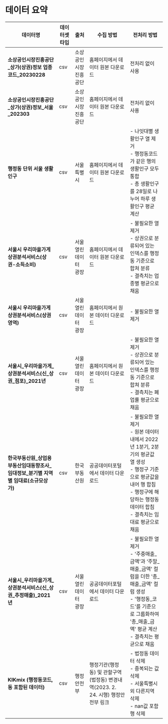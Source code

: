 # 데이터 요약

| 데이터명 | 데이터셋 타입 | 출처 | 수집 방법 | 전처리 방법 |
| ------------ | ------------------------- | ---------- | ---------------- | ------------------- |
| **소상공인시장진흥공단_상가(상권)정보 업종코드_20230228** | csv | 소상공인시장진흥공단 | 홈페이지에서 데이터 원본 다운로드 | 전처리 없이 사용 |
| **소상공인시장진흥공단_상가(상권)정보_서울_202303** | csv | 소상공인시장진흥공단 | 홈페이지에서 데이터 원본 다운로드 | 전처리 없이 사용 |
| **행정동 단위 서울 생활인구** | csv | 서울특별시 | 홈페이지에서 데이터 원본 다운로드 | - 나잇대별 생활인구 열 제거<br>- 행정동코드가 같은 행의 생활인구 모두 통합<br>- 총 생활인구를 28일로 나누어 하루 생활인구 평균 계산 |
| **서울시 우리마을가게 상권분석서비스(상권-소득소비)** | csv | 서울 열린데이터 광장 | 홈페이지에서 데이터 원본 다운로드 | - 불필요한 열 제거<br>- 상권으로 분류되어 있는 인덱스를 행정동 기준으로 합쳐 분류<br>- 결측치는 업종별 평균으로 채움 |
| **서울시 우리마을가게 상권분석서비스(상권영역)** | csv | 서울 열린데이터 광장 | 홈페이지에서 원본 데이터 다운로드 | - 불필요한 열 제거 |
| **서울시_우리마을가게_상권분석서비스(신_상권_점포)_2021년** | csv | 서울 열린데이터 광장 | 홈페이지에서 원본 데이터 다운로드 | - 불필요한 열 제거<br>- 상권으로 분류되어 있는 인덱스를 행정동 기준으로 합쳐 분류<br>- 결측치는 폐업률 평균으로 채움 |
| **한국부동산원_상업용부동산임대동향조사_임대정보_분기별 지역별 임대료(소규모상가)** | csv | 한국부동산원 | 공공데이터포털에서 데이터 다운로드 | - 불필요한 열 제거<br>- 원본 데이터 내에서 2022년 1분기, 2분기의 평균값 열 생성<br>- 행정구 기준으로 평균값을 내어 행 합침<br>- 행정구에 해당하는 행정동 데이터 합침<br>- 결측치는 임대료 평균으로 채움 |
| **서울시_우리마을가게_상권분석서비스(신_상권_추정매출)_2021년** | csv | 서울 열린데이터 광장 | 공공데이터포털에서 데이터 다운로드 | - 불필요한 열 제거<br>- '주중매출_금액'과 ‘주말_매출_금액' 컬럼을 더한 '총_매출_금액' 컬럼 생성<br>- '행정동_코드'를 기준으로 그룹화하여 '총_매출_금액' 평균 계산<br>- 결측치는 평균으로 채움 |
| **KIKmix (행정동코드, 동 포함된 데이터)** | csv | 행정안전부 | 행정기관(행정동) 및 관할구역(법정동) 변경내역(2023. 2. 24. 시행) 행정안전부 링크 | - 법정동 데이터 삭제<br>- 중복되는 값 삭제<br>- 서울특별시 외 다른지역 삭제<br>- nan값 포함 행 삭제 |
